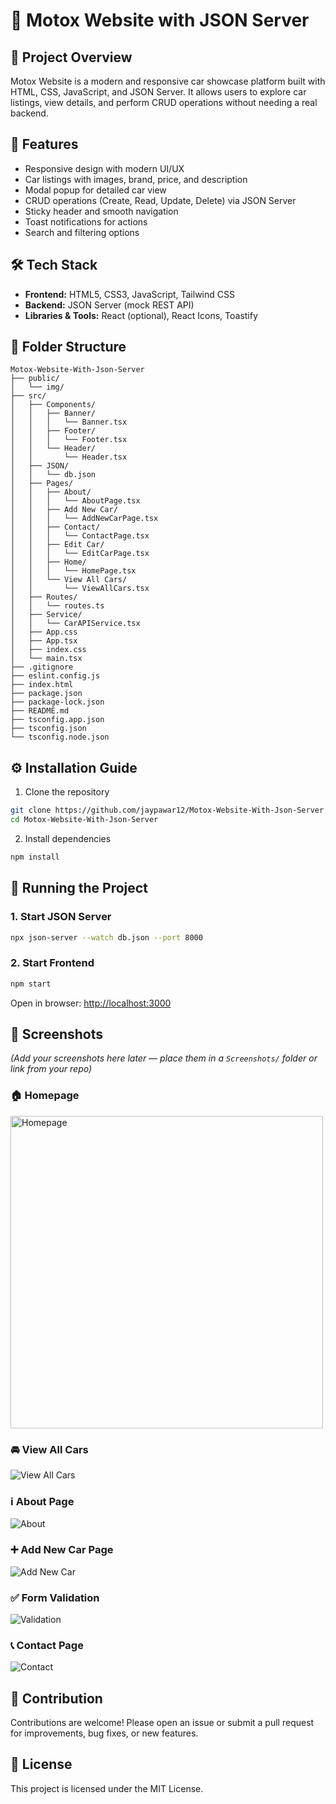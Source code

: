 # 🚗 Motox Website with JSON Server  

## 📌 Project Overview  
Motox Website is a modern and responsive car showcase platform built with HTML, CSS, JavaScript, and JSON Server. It allows users to explore car listings, view details, and perform CRUD operations without needing a real backend.  

## 🌟 Features  
- Responsive design with modern UI/UX  
- Car listings with images, brand, price, and description  
- Modal popup for detailed car view  
- CRUD operations (Create, Read, Update, Delete) via JSON Server  
- Sticky header and smooth navigation  
- Toast notifications for actions  
- Search and filtering options  

## 🛠 Tech Stack  
- **Frontend:** HTML5, CSS3, JavaScript, Tailwind CSS  
- **Backend:** JSON Server (mock REST API)  
- **Libraries & Tools:** React (optional), React Icons, Toastify  

## 📂 Folder Structure  
```
Motox-Website-With-Json-Server
├── public/
│   └── img/
├── src/
│   ├── Components/
│   │   ├── Banner/
│   │   │   └── Banner.tsx
│   │   ├── Footer/
│   │   │   └── Footer.tsx
│   │   └── Header/
│   │       └── Header.tsx
│   ├── JSON/
│   │   └── db.json
│   ├── Pages/
│   │   ├── About/
│   │   │   └── AboutPage.tsx
│   │   ├── Add New Car/
│   │   │   └── AddNewCarPage.tsx
│   │   ├── Contact/
│   │   │   └── ContactPage.tsx
│   │   ├── Edit Car/
│   │   │   └── EditCarPage.tsx
│   │   ├── Home/
│   │   │   └── HomePage.tsx
│   │   └── View All Cars/
│   │       └── ViewAllCars.tsx
│   ├── Routes/
│   │   └── routes.ts
│   ├── Service/
│   │   └── CarAPIService.tsx
│   ├── App.css
│   ├── App.tsx
│   ├── index.css
│   └── main.tsx
├── .gitignore
├── eslint.config.js
├── index.html
├── package.json
├── package-lock.json
├── README.md
├── tsconfig.app.json
├── tsconfig.json
└── tsconfig.node.json
```

## ⚙ Installation Guide  
1. Clone the repository  
```bash
git clone https://github.com/jaypawar12/Motox-Website-With-Json-Server.git
cd Motox-Website-With-Json-Server
```  

2. Install dependencies  
```bash
npm install
```  

## 🚀 Running the Project  

### 1. Start JSON Server  
```bash
npx json-server --watch db.json --port 8000
```  

### 2. Start Frontend  
```bash
npm start
```  

Open in browser: [http://localhost:3000](http://localhost:3000)  

## 📸 Screenshots  

*(Add your screenshots here later — place them in a `Screenshots/` folder or link from your repo)*  

### 🏠 Homepage  
<img src="public/img/Home.png" alt="Homepage" width="full" height="500px"/>

### 🚘 View All Cars  
<img src="public/img/ViewAllCar.png" alt="View All Cars" width="full" />

### ℹ️ About Page  
<img src="public/img/About.png" alt="About" width="full" />

### ➕ Add New Car Page  
<img src="public/img/AddCar.png" alt="Add New Car" width="full" />

### ✅ Form Validation  
<img src="public/img/Validation.png" alt="Validation" width="full" />

### 📞 Contact Page  
<img src="public/img/Contact.png" alt="Contact" width="full" />

## 🤝 Contribution  
Contributions are welcome! Please open an issue or submit a pull request for improvements, bug fixes, or new features.  

## 📄 License  
This project is licensed under the MIT License.  
